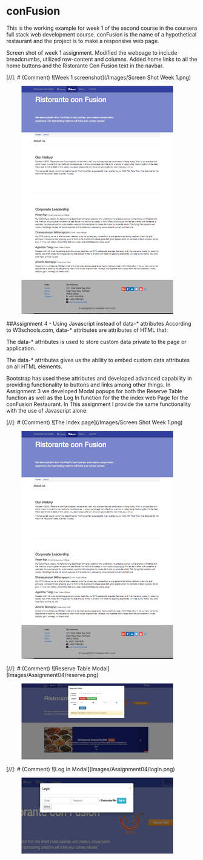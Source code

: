 # conFusion
This is the working example for week 1 of the second course in the coursera full
stack web development course.
conFusion is the name of a hypothetical restaurant and the project is to make a
responsive web page.

Screen shot of week 1 assignment. Modified the webpage to include breadcrumbs,
utilized row-content and columns. Added home links to all the home buttons and
the Ristorante Con Fusion text in the navbar.

[//]: # (Comment) ![Week 1 screenshot](/Images/Screen Shot Week 1.png)
<figure><img src="/Images/Screen Shot Week 1.png" alt="image"
width="400" height="600"></figure>

##Assignment 4 - Using Javascript instead of data-* attributes
According to W3schools.com, data-* attributes are attributes of HTML that:

The data-* attributes is used to store custom data private to the page or application.

The data-* attributes gives us the ability to embed custom data attributes on all HTML elements.

Bootstrap has used these attributes and developed advanced capability in
providing functionality to buttons and links among other things.  In Assignment
3 we developed Modal popups for both the Reserve Table function as well as the
Log In function for the the index web Page for the conFusion Restaurant. In This
assignment I provide the same functionality with the use of Javascript alone:

[//]: # (Comment) ![The Index page](/Images/Screen Shot Week 1.png)
<figure><img src="/Images/Screen Shot Week 1.png" alt="index"
width="400" height="600"></figure>
[//]: # (Comment) ![Reserve Table Modal](Images/Assignment04/reserve.png)
<figure><img src="Images/Assignment04/reserve.png" alt="reserve"
width="400" height="200"></figure>
[//]: # (Comment) ![Log In Modal](Images/Assignment04/logIn.png)
<figure><img src="Images/Assignment04/logIn.png" alt="logIn"
width="400" height="200"></figure>
